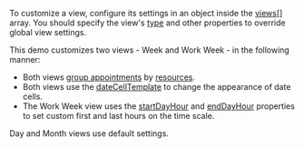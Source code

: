 To customize a view, configure its settings in an object inside the [views[]](/Documentation/ApiReference/UI_Components/dxScheduler/Configuration/views) array. You should specify the view's [type](/Documentation/ApiReference/UI_Components/dxScheduler/Configuration/views/#type) and other properties to override global view settings.
<!--split-->

This demo customizes two views - Week and Work Week - in the following manner: 

* Both views [group appointments](/Demos/WidgetsGallery/Demo/Scheduler/GroupOrientation/) by [resources](/Demos/WidgetsGallery/Demo/Scheduler/Resources/).
* Both views use the [dateCellTemplate](/Documentation/ApiReference/UI_Components/dxScheduler/Configuration/views/#dateCellTemplate) to change the appearance of date cells.
* The Work Week view uses the [startDayHour](/Documentation/ApiReference/UI_Components/dxScheduler/Configuration/views/#startDayHour) and [endDayHour](/Documentation/ApiReference/UI_Components/dxScheduler/Configuration/views/#endDayHour) properties to set custom first and last hours on the time scale.

Day and Month views use default settings.
